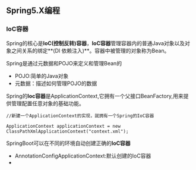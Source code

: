 ## Spring5.X编程

### IoC容器

Spring的核心是**IoC(控制反转)容器**，**IoC容器**管理容器内的普通Java对象以及对象之间关系的绑定**(DI 依赖注入)**。容器中被管理的对象称为Bean。

Spring是通过元数据和POJO来定义和管理Bean的

- POJO:简单的Java对象
- 元数据：描述如何管理POJO的数据

Spring的**Ioc容器**是ApplicationContext,它拥有一个父接口BeanFactory,用来提供管理配置任意对象的基础功能。

`//新建一个ApplicationContext的实现，就拥有一个Spring的IoC容器`

`ApplicationContext applicationContext = new ClassPathXmlApplicationContext("context.xml");`

SpringBoot可以在不同的环境自动创建正确的**IoC容器**

- AnnotationConfigApplicationContext:默认创建的IoC容器
- 